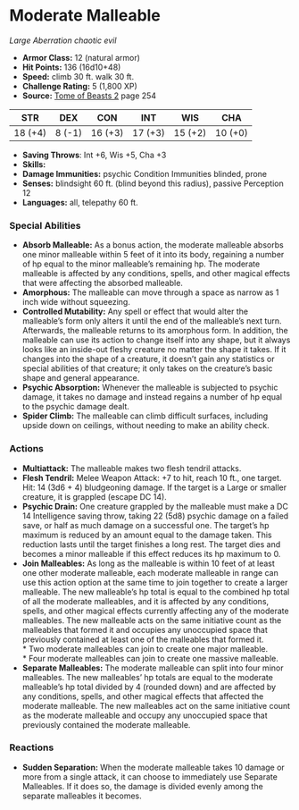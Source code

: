 # Moderate Malleable

*Large* *Aberration* *chaotic evil*

- **Armor Class:** 12 (natural armor)
- **Hit Points:** 136 (16d10+48)
- **Speed:** climb 30 ft. walk 30 ft.
- **Challenge Rating:** 5 (1,800 XP)
- **Source:** [Tome of Beasts 2](https://koboldpress.com/kpstore/product/tome-of-beasts-2-for-5th-edition) page 254

| STR | DEX | CON | INT | WIS | CHA |
| --- | --- | --- | --- | --- | --- |
| 18 (+4) | 8 (-1) | 16 (+3) | 17 (+3) | 15 (+2) | 10 (+0) |

- **Saving Throws**: Int +6, Wis +5, Cha +3
- **Skills:** 
- **Damage Immunities:** psychic Condition Immunities blinded, prone
- **Senses:** blindsight 60 ft. (blind beyond this radius), passive Perception 12
- **Languages:** all, telepathy 60 ft.
### Special Abilities
- **Absorb Malleable:** As a bonus action, the moderate malleable absorbs one minor malleable within 5 feet of it into its body, regaining a number of hp equal to the minor malleable’s remaining hp. The moderate malleable is affected by any conditions, spells, and other magical effects that were affecting the absorbed malleable.
- **Amorphous:** The malleable can move through a space as narrow as 1 inch wide without squeezing.
- **Controlled Mutability:** Any spell or effect that would alter the malleable’s form only alters it until the end of the malleable’s next turn. Afterwards, the malleable returns to its amorphous form. In addition, the malleable can use its action to change itself into any shape, but it always looks like an inside-out fleshy creature no matter the shape it takes. If it changes into the shape of a creature, it doesn’t gain any statistics or special abilities of that creature; it only takes on the creature’s basic shape and general appearance.
- **Psychic Absorption:** Whenever the malleable is subjected to psychic damage, it takes no damage and instead regains a number of hp equal to the psychic damage dealt.
- **Spider Climb:** The malleable can climb difficult surfaces, including upside down on ceilings, without needing to make an ability check.
### Actions
- **Multiattack:** The malleable makes two flesh tendril attacks.
- **Flesh Tendril:** Melee Weapon Attack: +7 to hit, reach 10 ft., one target. Hit: 14 (3d6 + 4) bludgeoning damage. If the target is a Large or smaller creature, it is grappled (escape DC 14).
- **Psychic Drain:** One creature grappled by the malleable must make a DC 14 Intelligence saving throw, taking 22 (5d8) psychic damage on a failed save, or half as much damage on a successful one. The target’s hp maximum is reduced by an amount equal to the damage taken. This reduction lasts until the target finishes a long rest. The target dies and becomes a minor malleable if this effect reduces its hp maximum to 0.
- **Join Malleables:** As long as the malleable is within 10 feet of at least one other moderate malleable, each moderate malleable in range can use this action option at the same time to join together to create a larger malleable. The new malleable’s hp total is equal to the combined hp total of all the moderate malleables, and it is affected by any conditions, spells, and other magical effects currently affecting any of the moderate malleables. The new malleable acts on the same initiative count as the malleables that formed it and occupies any unoccupied space that previously contained at least one of the malleables that formed it. <br>* Two moderate malleables can join to create one major malleable. <br>* Four moderate malleables can join to create one massive malleable.
- **Separate Malleables:** The moderate malleable can split into four minor malleables. The new malleables’ hp totals are equal to the moderate malleable’s hp total divided by 4 (rounded down) and are affected by any conditions, spells, and other magical effects that affected the moderate malleable. The new malleables act on the same initiative count as the moderate malleable and occupy any unoccupied space that previously contained the moderate malleable.
### Reactions
- **Sudden Separation:** When the moderate malleable takes 10 damage or more from a single attack, it can choose to immediately use Separate Malleables. If it does so, the damage is divided evenly among the separate malleables it becomes.


